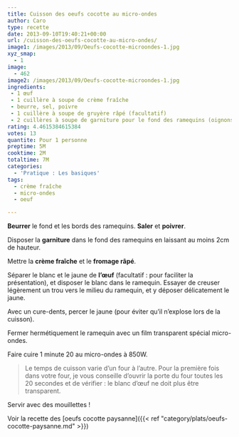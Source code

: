 ```yaml
---
title: Cuisson des oeufs cocotte au micro-ondes
author: Caro
type: recette
date: 2013-09-10T19:40:21+00:00
url: /cuisson-des-oeufs-cocotte-au-micro-ondes/
image1: /images/2013/09/Oeufs-cocotte-microondes-1.jpg
xyz_smap:
  - 1
image:
  - 462
image2: /images/2013/09/Oeufs-cocotte-microondes-1.jpg
ingredients:
 - 1 œuf
 - 1 cuillère à soupe de crème fraîche
 - beurre, sel, poivre
 - 1 cuillère à soupe de gruyère râpé (facultatif)
 - 2 cuillères à soupe de garniture pour le fond des ramequins (oignons et lardons rissolés ; champignons poêlés ; giroles, crème fraîche et dés de foie gras ; chèvre et ciboulette ; fondue de poireaux, etc...)
rating: 4.4615384615384
votes: 13
quantite: Pour 1 personne
preptime: 5M
cooktime: 2M
totaltime: 7M
categories:
  - 'Pratique : Les basiques'
tags:
  - crème fraîche
  - micro-ondes
  - oeuf

---
```

**Beurrer** le fond et les bords des ramequins. **Saler** et **poivrer**.

Disposer la **garniture** dans le fond des ramequins en laissant au moins 2cm de hauteur.

Mettre la **crème fraîche** et le **fromage râpé**.

Séparer le blanc et le jaune de **l&rsquo;œuf** (facultatif : pour faciliter la présentation), et disposer le blanc dans le ramequin. Essayer de creuser légèrement un trou vers le milieu du ramequin, et y déposer délicatement le jaune.

Avec un cure-dents, percer le jaune (pour éviter qu&rsquo;il n&rsquo;explose lors de la cuisson).

Fermer hermétiquement le ramequin avec un film transparent spécial micro-ondes.

Faire cuire 1 minute 20 au micro-ondes à 850W.

> Le temps de cuisson varie d&rsquo;un four à l&rsquo;autre. Pour la première fois dans votre four, je vous conseille d&rsquo;ouvrir la porte du four toutes les 20 secondes et de vérifier : le blanc d&rsquo;œuf ne doit plus être transparent.

Servir avec des mouillettes !

Voir la recette des [oeufs cocotte paysanne]({{< ref "category/plats/oeufs-cocotte-paysanne.md" >}})
